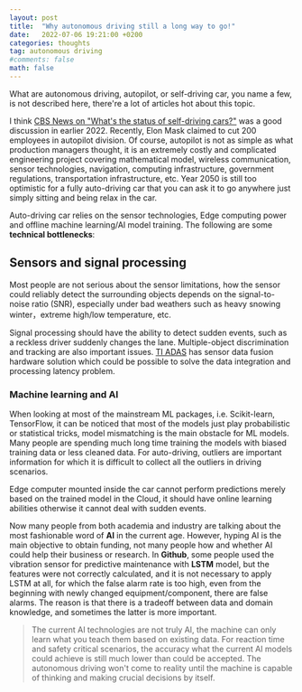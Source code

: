 ```yaml
---
layout: post
title:  "Why autonomous driving still a long way to go!"
date:   2022-07-06 19:21:00 +0200
categories: thoughts
tag: autonomous driving
#comments: false
math: false
---
```


What are autonomous driving, autopilot, or self-driving car, you name a few, is not described here, there're a lot of articles hot about this topic.

I think [CBS News on "What's the status of self-driving cars?"](https://www.cbsnews.com/news/self-driving-cars-status-progress-technology-safety/) was a good discussion in earlier 2022. Recently, Elon Mask claimed to cut 200 employees in autopilot division. Of course, autopilot is not as simple as what production managers thought, it is an extremely costly and complicated engineering project covering mathematical model, wireless communication, sensor technologies, navigation, computing infrastructure, government regulations, transportation infrastructure, etc. Year 2050 is still too optimistic for a fully auto-driving car that you can ask it to go anywhere just simply sitting and being relax in the car.

Auto-driving car relies on the sensor technologies, Edge computing power and offline machine learning/AI model training. The following are some **technical bottlenecks**:

## Sensors and signal processing
Most people are not serious about the sensor limitations, how the sensor could reliably detect the surrounding objects depends on the signal-to-noise ratio (SNR), especially under bad weathers such as heavy snowing winter，extreme high/low temperature, etc.

Signal processing should have the ability to detect sudden events, such as a reckless driver suddenly changes the lane. Multiple-object discrimination and tracking are also important issues. [TI ADAS](https://www.ti.com/applications/automotive/adas/overview.html) has sensor data fusion hardware solution which could be possible to solve the data integration and processing latency problem.


### Machine learning and AI

When looking at most of the mainstream ML packages, i.e. Scikit-learn, TensorFlow, it can be noticed that most of the models just play probabilistic or statistical tricks, model mismatching is the main obstacle for ML models. Many people are spending much long time training the models with biased training data or less cleaned data. For auto-driving, outliers are important information for which it is difficult to collect all the outliers in driving scenarios.

Edge computer mounted inside the car cannot perform predictions merely based on the trained model in the Cloud, it should have online learning abilities otherwise it cannot deal with sudden events. 

Now many people from both academia and industry are talking about the most fashionable word of **AI** in the current age. However, hyping AI is the main objective to obtain funding, not many people how and whether AI could help their business or research. In **Github**, some people used the vibration sensor for predictive maintenance with **LSTM** model, but the features were not correctly calculated, and it is not necessary to apply LSTM at all, for which the false alarm rate is too high, even from the beginning with newly changed equipment/component, there are false alarms. The reason is that there is a tradeoff between data and domain knowledge, and sometimes the latter is more important.

> The current AI technologies are not truly AI, the machine can only learn what you teach them based on existing data. For reaction time and safety critical scenarios, the accuracy what the current AI models could achieve is still much lower than could be accepted. The autonomous driving won't come to reality until the machine is capable of thinking and making crucial decisions by itself.
